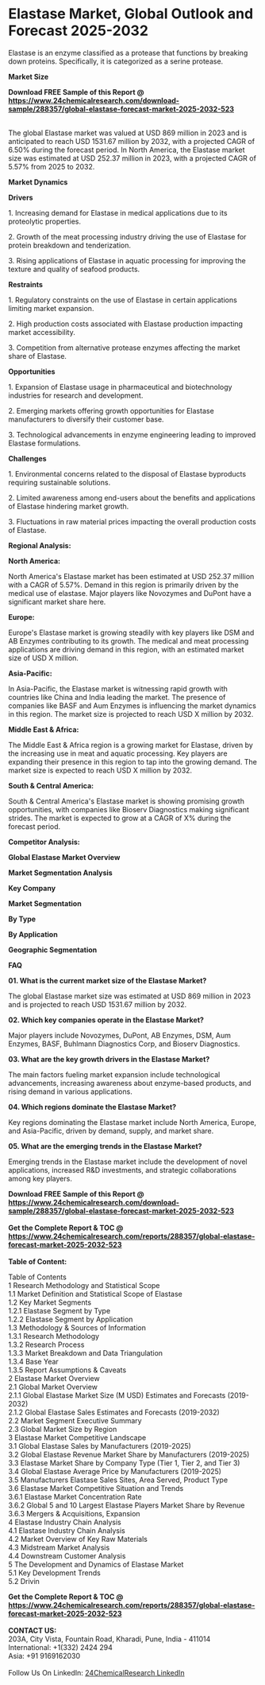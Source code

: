<h1>Elastase Market, Global Outlook and Forecast 2025-2032</h1><p>Elastase is an enzyme classified as a protease that functions by breaking down proteins. Specifically, it is categorized as a serine protease.</p><p>
<strong>Market Size</strong></p><p>
</p><div><b>Download FREE Sample of this Report @ 
            <a href="https://www.24chemicalresearch.com/download-sample/288357/global-elastase-forecast-market-2025-2032-523">
            https://www.24chemicalresearch.com/download-sample/288357/global-elastase-forecast-market-2025-2032-523</a></b></div><br><p>The global Elastase market was valued at USD 869 million in 2023 and is anticipated to reach USD 1531.67 million by 2032, with a projected CAGR of 6.50% during the forecast period. In North America, the Elastase market size was estimated at USD 252.37 million in 2023, with a projected CAGR of 5.57% from 2025 to 2032.</p><p>
<strong>Market Dynamics</strong></p><p>
<strong>Drivers</strong></p><p>
</p><p>1. Increasing demand for Elastase in medical applications due to its proteolytic properties.</p><p>
</p><p>2. Growth of the meat processing industry driving the use of Elastase for protein breakdown and tenderization.</p><p>
</p><p>3. Rising applications of Elastase in aquatic processing for improving the texture and quality of seafood products.</p><p>
<strong>Restraints</strong></p><p>
</p><p>1. Regulatory constraints on the use of Elastase in certain applications limiting market expansion.</p><p>
</p><p>2. High production costs associated with Elastase production impacting market accessibility.</p><p>
</p><p>3. Competition from alternative protease enzymes affecting the market share of Elastase.</p><p>
<strong>Opportunities</strong></p><p>
</p><p>1. Expansion of Elastase usage in pharmaceutical and biotechnology industries for research and development.</p><p>
</p><p>2. Emerging markets offering growth opportunities for Elastase manufacturers to diversify their customer base.</p><p>
</p><p>3. Technological advancements in enzyme engineering leading to improved Elastase formulations.</p><p>
<strong>Challenges</strong></p><p>
</p><p>1. Environmental concerns related to the disposal of Elastase byproducts requiring sustainable solutions.</p><p>
</p><p>2. Limited awareness among end-users about the benefits and applications of Elastase hindering market growth.</p><p>
</p><p>3. Fluctuations in raw material prices impacting the overall production costs of Elastase.</p><p>
<strong>Regional Analysis:</strong></p><p>
<strong>North America:</strong></p><p>
</p><p>North America's Elastase market has been estimated at USD 252.37 million with a CAGR of 5.57%. Demand in this region is primarily driven by the medical use of elastase. Major players like Novozymes and DuPont have a significant market share here.</p><p>
<strong>Europe:</strong></p><p>
</p><p>Europe's Elastase market is growing steadily with key players like DSM and AB Enzymes contributing to its growth. The medical and meat processing applications are driving demand in this region, with an estimated market size of USD X million.</p><p>
<strong>Asia-Pacific:</strong></p><p>
</p><p>In Asia-Pacific, the Elastase market is witnessing rapid growth with countries like China and India leading the market. The presence of companies like BASF and Aum Enzymes is influencing the market dynamics in this region. The market size is projected to reach USD X million by 2032.</p><p>
<strong>Middle East &amp; Africa:</strong></p><p>
</p><p>The Middle East &amp; Africa region is a growing market for Elastase, driven by the increasing use in meat and aquatic processing. Key players are expanding their presence in this region to tap into the growing demand. The market size is expected to reach USD X million by 2032.</p><p>
<strong>South &amp; Central America:</strong></p><p>
</p><p>South &amp; Central America's Elastase market is showing promising growth opportunities, with companies like Bioserv Diagnostics making significant strides. The market is expected to grow at a CAGR of X% during the forecast period.</p><p>
<strong>Competitor Analysis:</strong></p><p>
</p><p>
<strong>Global Elastase Market Overview</strong></p><p>
</p><p>
<strong>Market Segmentation Analysis</strong></p><p>
</p><p>
<strong>Key Company</strong></p><p>
</p><p>
<strong>Market Segmentation</strong></p><p>
<strong>By Type</strong></p><p>
</p><p>
<strong>By Application</strong></p><p>
</p><p>
<strong>Geographic Segmentation</strong></p><p>
</p><p>
<strong>FAQ </strong></p><p>
<strong>01. What is the current market size of the Elastase Market?</strong></p><p>
</p><p>The global Elastase market size was estimated at USD 869 million in 2023 and is projected to reach USD 1531.67 million by 2032.</p><p>
<strong>02. Which key companies operate in the Elastase Market?</strong></p><p>
</p><p>Major players include Novozymes, DuPont, AB Enzymes, DSM, Aum Enzymes, BASF, Buhlmann Diagnostics Corp, and Bioserv Diagnostics.</p><p>
<strong>03. What are the key growth drivers in the Elastase Market?</strong></p><p>
</p><p>The main factors fueling market expansion include technological advancements, increasing awareness about enzyme-based products, and rising demand in various applications.</p><p>
<strong>04. Which regions dominate the Elastase Market?</strong></p><p>
</p><p>Key regions dominating the Elastase market include North America, Europe, and Asia-Pacific, driven by demand, supply, and market share.</p><p>
<strong>05. What are the emerging trends in the Elastase Market?</strong></p><p>
</p><p>Emerging trends in the Elastase market include the development of novel applications, increased R&amp;D investments, and strategic collaborations among key players.</p><div><b>Download FREE Sample of this Report @ 
            <a href="https://www.24chemicalresearch.com/download-sample/288357/global-elastase-forecast-market-2025-2032-523">
            https://www.24chemicalresearch.com/download-sample/288357/global-elastase-forecast-market-2025-2032-523</a></b></div><br><div><b>Get the Complete Report & TOC @ 
            <a href="https://www.24chemicalresearch.com/reports/288357/global-elastase-forecast-market-2025-2032-523">
            https://www.24chemicalresearch.com/reports/288357/global-elastase-forecast-market-2025-2032-523</a></b></div><br>
            <b>Table of Content:</b><p>Table of Contents<br />
1 Research Methodology and Statistical Scope<br />
1.1 Market Definition and Statistical Scope of Elastase<br />
1.2 Key Market Segments<br />
1.2.1 Elastase Segment by Type<br />
1.2.2 Elastase Segment by Application<br />
1.3 Methodology & Sources of Information<br />
1.3.1 Research Methodology<br />
1.3.2 Research Process<br />
1.3.3 Market Breakdown and Data Triangulation<br />
1.3.4 Base Year<br />
1.3.5 Report Assumptions & Caveats<br />
2 Elastase Market Overview<br />
2.1 Global Market Overview<br />
2.1.1 Global Elastase Market Size (M USD) Estimates and Forecasts (2019-2032)<br />
2.1.2 Global Elastase Sales Estimates and Forecasts (2019-2032)<br />
2.2 Market Segment Executive Summary<br />
2.3 Global Market Size by Region<br />
3 Elastase Market Competitive Landscape<br />
3.1 Global Elastase Sales by Manufacturers (2019-2025)<br />
3.2 Global Elastase Revenue Market Share by Manufacturers (2019-2025)<br />
3.3 Elastase Market Share by Company Type (Tier 1, Tier 2, and Tier 3)<br />
3.4 Global Elastase Average Price by Manufacturers (2019-2025)<br />
3.5 Manufacturers Elastase Sales Sites, Area Served, Product Type<br />
3.6 Elastase Market Competitive Situation and Trends<br />
3.6.1 Elastase Market Concentration Rate<br />
3.6.2 Global 5 and 10 Largest Elastase Players Market Share by Revenue<br />
3.6.3 Mergers & Acquisitions, Expansion<br />
4 Elastase Industry Chain Analysis<br />
4.1 Elastase Industry Chain Analysis<br />
4.2 Market Overview of Key Raw Materials<br />
4.3 Midstream Market Analysis<br />
4.4 Downstream Customer Analysis<br />
5 The Development and Dynamics of Elastase Market <br />
5.1 Key Development Trends<br />
5.2 Drivin</p><div><b>Get the Complete Report & TOC @ 
            <a href="https://www.24chemicalresearch.com/reports/288357/global-elastase-forecast-market-2025-2032-523">
            https://www.24chemicalresearch.com/reports/288357/global-elastase-forecast-market-2025-2032-523</a></b></div><br><b>CONTACT US:</b><br>
            203A, City Vista, Fountain Road, Kharadi, Pune, India - 411014<br>
            International: +1(332) 2424 294<br>
            Asia: +91 9169162030 <br><br>
            Follow Us On LinkedIn: <a href="https://www.linkedin.com/company/24chemicalresearch/">24ChemicalResearch LinkedIn</a>